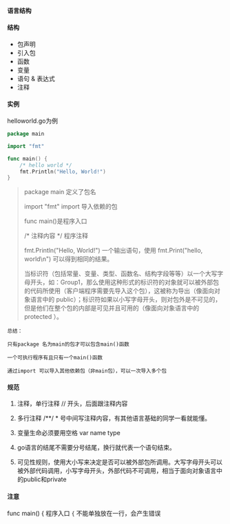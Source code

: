#### 语言结构

#### 结构

- 包声明
- 引入包
- 函数
- 变量
- 语句 & 表达式
- 注释

#### 实例

helloworld.go为例

````go
package main

import "fmt"

func main() {
    /* hello world */
	fmt.Println("Hello, World!")
}
````

> package main 定义了包名
>
> import "fmt"   import 导入依赖的包
>
> func main()是程序入口
>
> /* 注释内容 */ 程序注释
>
> fmt.Println("Hello, World!") 一个输出语句，使用 fmt.Print("hello, world\n") 可以得到相同的结果。
>
> 当标识符（包括常量、变量、类型、函数名、结构字段等等）以一个大写字母开头，如：Group1，那么使用这种形式的标识符的对象就可以被外部包的代码所使用（客户端程序需要先导入这个包），这被称为导出（像面向对象语言中的 public）；标识符如果以小写字母开头，则对包外是不可见的，但是他们在整个包的内部是可见并且可用的（像面向对象语言中的 protected ）。

    总结：
    
    只有package 名为main的包才可以包含main()函数
    
    一个可执行程序有且只有一个main()函数
    
    通过import 可以导入其他依赖包（非main包），可以一次导入多个包
    
#### 规范

1. 注释，单行注释 // 开头，后面跟注释内容

2. 多行注释 /**/    * 号中间写注释内容，有其他语言基础的同学一看就能懂。

3. 变量生命必须要用空格 var name type

4. go语言的结尾不需要分号结尾，换行就代表一个语句结束。

5. 可见性规则，使用大小写来决定是否可以被外部包所调用。大写字母开头可以被外部代码调用，小写字母开头，外部代码不可调用，相当于面向对象语言中的public和private
    
#### 注意

func main() { 程序入口 `{` 不能单独放在一行，会产生错误
